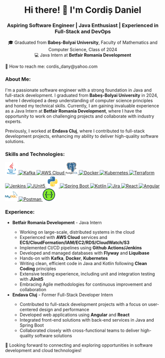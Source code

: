 <h1 align="center">Hi there! 👋 I'm Cordiș Daniel</h1>
<h3 align="center">Aspiring Software Engineer | Java Enthusiast | Experienced in Full-Stack and DevOps</h3>
<p align="center">
  🎓 Graduated from <strong>Babeș-Bolyai University</strong>, Faculty of Mathematics and Computer Science, Class of 2024<br>
  💻 Java Intern at <strong>Betfair Romania Development</strong>
</p>
📧 How to reach me: cordis_dany@yahoo.com

<h3 align="left">About Me:</h3>
<p align="left">
  I'm a passionate software engineer with a strong foundation in Java and full-stack development. I graduated from <strong>Babeș-Bolyai University</strong> in 2024, where I developed a deep understanding of computer science principles and honed my technical skills. Currently, I am gaining invaluable experience as a Java Intern at <strong>Betfair Romania Development</strong>, where I have the opportunity to work on challenging projects and collaborate with industry experts.
</p>
<p align="left">
  Previously, I worked at <strong>Endava Cluj</strong>, where I contributed to full-stack development projects, enhancing my ability to deliver high-quality software solutions.
</p>
<h3 align="left">Skills and Technologies:</h3>
<p align="left">
  <a href="https://www.java.com" target="_blank" rel="noreferrer">
    <img src="https://raw.githubusercontent.com/devicons/devicon/master/icons/java/java-original.svg" alt="Java" width="40" height="40"/>
  </a>
  <a href="https://kafka.apache.org/" target="_blank" rel="noreferrer">
  <img src="https://www.vectorlogo.zone/logos/apache_kafka/apache_kafka-icon.svg" alt="Kafka" width="40" height="40"/>
  </a>

  <a href="https://aws.amazon.com/" target="_blank" rel="noreferrer">
    <img src="https://www.vectorlogo.zone/logos/amazon_aws/amazon_aws-icon.svg" alt="AWS Cloud" width="40" height="40"/>
  </a>
  <a href="https://www.postgresql.org" target="_blank" rel="noreferrer">
    <img src="https://raw.githubusercontent.com/devicons/devicon/master/icons/postgresql/postgresql-original-wordmark.svg" alt="PostgreSQL" width="40" height="40"/>
  </a>
  <a href="https://www.docker.com/" target="_blank" rel="noreferrer">
    <img src="https://www.vectorlogo.zone/logos/docker/docker-icon.svg" alt="Docker" width="40" height="40"/>
  </a>
  <a href="https://kubernetes.io/" target="_blank" rel="noreferrer">
    <img src="https://www.vectorlogo.zone/logos/kubernetes/kubernetes-icon.svg" alt="Kubernetes" width="40" height="40"/>
  </a>
  <a href="https://www.terraform.io/" target="_blank" rel="noreferrer">
    <img src="https://www.vectorlogo.zone/logos/terraformio/terraformio-icon.svg" alt="Terraform" width="40" height="40"/>
  </a>
  <a href="https://www.jenkins.io/" target="_blank" rel="noreferrer">
    <img src="https://www.vectorlogo.zone/logos/jenkins/jenkins-icon.svg" alt="Jenkins" width="40" height="40"/>
  </a>
  <a href="https://junit.org/junit5/" target="_blank" rel="noreferrer">
    <img src="https://junit.org/junit5/assets/img/junit5-logo.png" alt="JUnit5" width="40" height="40"/>
  <a href="https://www.python.org" target="_blank" rel="noreferrer">
    <img src="https://raw.githubusercontent.com/devicons/devicon/master/icons/python/python-original.svg" alt="Python" width="40" height="40"/>
  </a>
  <a href="https://spring.io/projects/spring-boot" target="_blank" rel="noreferrer">
    <img src="https://www.vectorlogo.zone/logos/springio/springio-icon.svg" alt="Spring Boot" width="40" height="40"/>
  </a>
  <a href="https://kotlinlang.org/" target="_blank" rel="noreferrer">
    <img src="https://upload.wikimedia.org/wikipedia/commons/thumb/7/74/Kotlin_Icon.png/1024px-Kotlin_Icon.png" alt="Kotlin" width="40" height="40"/>
  </a>
  <a href="https://www.atlassian.com/software/jira" target="_blank" rel="noreferrer">
    <img src="https://www.vectorlogo.zone/logos/atlassian_jira/atlassian_jira-icon.svg" alt="Jira" width="40" height="40"/>
  </a>
  <a href="https://reactjs.org/" target="_blank" rel="noreferrer">
    <img src="https://reactjs.org/favicon.ico" alt="React" width="40" height="40"/>
  </a>
  <a href="https://angular.io/" target="_blank" rel="noreferrer">
    <img src="https://angular.io/assets/images/logos/angular/angular.svg" alt="Angular" width="40" height="40"/>
  </a>
  <a href="https://www.mysql.com/" target="_blank" rel="noreferrer">
    <img src="https://raw.githubusercontent.com/devicons/devicon/master/icons/mysql/mysql-original-wordmark.svg" alt="MySQL" width="40" height="40"/>
  </a>
  <a href="https://www.getpostman.com/" target="_blank" rel="noreferrer">
    <img src="https://www.vectorlogo.zone/logos/getpostman/getpostman-icon.svg" alt="Postman" width="40" height="40"/>
  </a>
  <a href="https://swagger.io/" target="_blank" rel="noreferrer">
    <img src="https://raw.githubusercontent.com/devicons/devicon/master/icons/swagger/swagger-original.svg" alt="Swagger" width="40" height="40"/>
  </a>
</p>
<h3 align="left">Experience:</h3>
<ul>
  <li><strong>Betfair Romania Development</strong> - Java Intern</li>
  <ul>
    <li>Working on large-scale, distributed systems in the cloud</li>
    <li>Experienced with <strong>AWS Cloud</strong> services and <strong>ECS/CloudFormation/IAM/EC2/RDS/CloudWatch/S3</strong></li>
    <li>Implemented CI/CD pipelines using <strong>Github Actions/Jenkins </strong></li>
    <li>Developed and managed databases with <strong>Flyway</strong> and <strong>Liquibase</strong></li>
    <li>Hands-on with <strong>Kafka</strong>, <strong>Docker</strong>, <strong>Kubernetes</strong>
    <li>Writing clean, efficient code in Java and Kotlin following <strong>Clean Coding</strong> principles</li>
    <li>Extensive testing experience, including unit and integration testing with <strong>JUnit5</strong></li>
    <li>Embracing Agile methodologies for continuous improvement and collaboration</li>
  </ul>
  <li><strong>Endava Cluj</strong> - Former Full-Stack Developer Intern</li>
  <ul>
    <li>Contributed to full-stack development projects with a focus on user-centered design and performance</li>
    <li>Developed web applications using <strong>Angular</strong> and <strong>React</strong></li>
    <li>Integrated front-end solutions with back-end services in Java and Spring Boot</li>
    <li>Collaborated closely with cross-functional teams to deliver high-quality software solutions</li>
  </ul>
</ul>
🚀 Looking forward to connecting and exploring opportunities in software development and cloud technologies!
